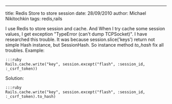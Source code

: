 --- 
title: Redis Store to store session
date: 28/09/2010
author: Michael Nikitochkin
tags: redis,rails

I use Redis to store session and cache. And When I try cache some session values, I get exception "TypeError (can't dump TCPSocket)". I have researched this trouble. It was because session.slice('keys') return not simple Hash instance, but SessionHash. So instance method *to_hash* fix all troubles. 
Example:

    :::ruby
    Rails.cache.write("key", session.except("flash", :session_id, :_csrf_token))
    

Solution:

    :::ruby
    Rails.cache.write("key", session.except("flash", :session_id, :_csrf_token).to_hash)

